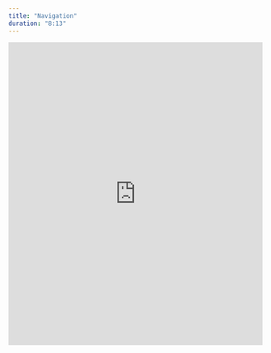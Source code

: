 ```yaml
---
title: "Navigation"
duration: "8:13"
---
```


<iframe width="100%" height="600" src="https://www.youtube.com/embed/bh7ibBsBR1Y" title="YouTube video player" frameborder="0" allow="accelerometer; autoplay; clipboard-write; encrypted-media; gyroscope; picture-in-picture; web-share" allowfullscreen></iframe>